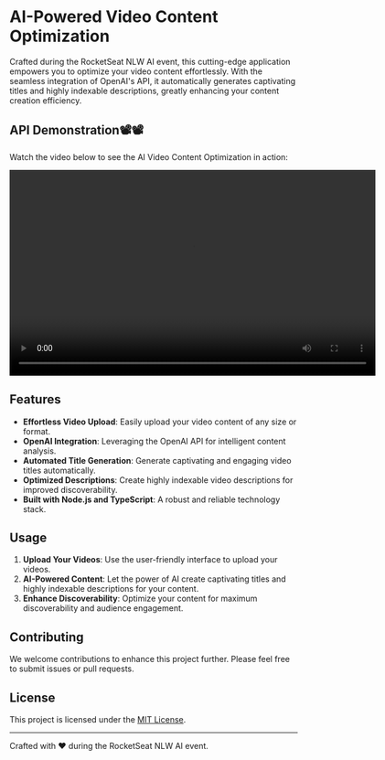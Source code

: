 # AI-Powered Video Content Optimization

Crafted during the RocketSeat NLW AI event, this cutting-edge application empowers you to optimize your video content effortlessly. With the seamless integration of OpenAI's API, it automatically generates captivating titles and highly indexable descriptions, greatly enhancing your content creation efficiency.

## API Demonstration📽️📽️

Watch the video below to see the AI Video Content Optimization in action:

<video width="640" height="360" controls>
  <source src="./video_api_funcionando_linkedIn.mp4" type="video/mp4">
  
</video>



## Features

- **Effortless Video Upload**: Easily upload your video content of any size or format.
- **OpenAI Integration**: Leveraging the OpenAI API for intelligent content analysis.
- **Automated Title Generation**: Generate captivating and engaging video titles automatically.
- **Optimized Descriptions**: Create highly indexable video descriptions for improved discoverability.
- **Built with Node.js and TypeScript**: A robust and reliable technology stack.

## Usage

1. **Upload Your Videos**: Use the user-friendly interface to upload your videos.
2. **AI-Powered Content**: Let the power of AI create captivating titles and highly indexable descriptions for your content.
3. **Enhance Discoverability**: Optimize your content for maximum discoverability and audience engagement.


## Contributing

We welcome contributions to enhance this project further. Please feel free to submit issues or pull requests.

## License

This project is licensed under the [MIT License](LICENSE).

---

Crafted with ❤️ during the RocketSeat NLW AI event.
